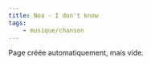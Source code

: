 ```yaml
---
title: Noa - I don't know
tags:
    - musique/chanson
---
```


Page créée automatiquement, mais vide.
